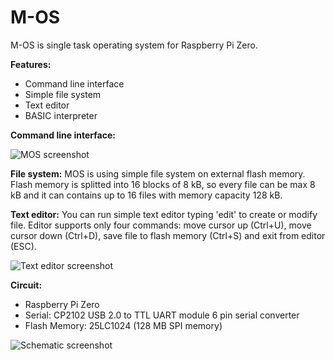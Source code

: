 # M-OS
M-OS is single task operating system for Raspberry Pi Zero. 


**Features:**
* Command line interface
* Simple file system
* Text editor
* BASIC interpreter


**Command line interface:**

![MOS screenshot](https://raw.githubusercontent.com/marin9/M_OS/master/screenshot/s1.png)


**File system:**
MOS is using simple file system on external flash memory. 
Flash memory is splitted into 16 blocks of 8 kB, so every 
file can be max 8 kB and it can contains up to 16 files 
with memory capacity 128 kB.


**Text editor:**
You can run simple text editor typing 'edit' to create or 
modify file. Editor supports only four commands: move cursor 
up (Ctrl+U), move cursor down (Ctrl+D), save file to flash 
memory (Ctrl+S) and exit from  editor (ESC).

![Text editor screenshot](https://raw.githubusercontent.com/marin9/M_OS/master/screenshot/s2.png)


**Circuit:**
* Raspberry Pi Zero
* Serial: CP2102 USB 2.0 to TTL UART module 6 pin serial converter
* Flash Memory: 25LC1024 (128 MB SPI memory)

![Schematic screenshot](https://raw.githubusercontent.com/marin9/M_OS/master/screenshot/s5.png)

